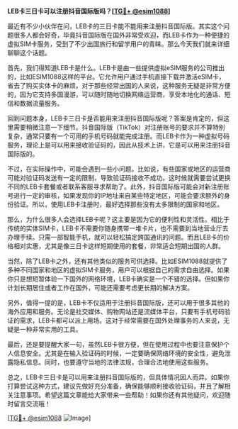 **LEB卡三日卡可以注册抖音国际版吗？[[TG💪+ @esim1088](https://t.me/s/esim1088)]**

最近有不少小伙伴在问，LEB卡的三日卡能不能用来注册抖音国际版。其实这个问题很多人都会好奇，毕竟抖音国际版在国外非常受欢迎，而LEB卡作为一种便捷的虚拟SIM卡服务，受到了不少出国旅行和留学用户的青睐。那么今天我们就来详细聊聊这个话题。

首先，我们得知道LEB卡是什么。LEB卡是由一些提供虚拟eSIM服务的公司推出的，比如ESIM1088这样的平台。它允许用户通过手机直接下载并激活eSIM卡，省去了购买实体卡的麻烦。对于那些经常出国的人来说，这种服务无疑是非常方便的，因为它支持多国漫游，可以随时随地切换网络运营商，享受本地化的通话、短信和数据流量服务。

回到问题本身，LEB卡三日卡是否能用来注册抖音国际版呢？答案是肯定的，但这里需要稍微注意一下细节。抖音国际版（TikTok）对注册账号的要求并不算特别复杂，通常只要有一个可用的手机号码就能完成注册。而LEB卡作为一种虚拟号码服务，理论上是可以用来接收验证码的，因此从技术上讲，它是可以用来注册抖音国际版的。

不过，在实际操作中，可能会遇到一些小问题。比如说，有些国家或地区的运营商可能对验证码发送有一定的限制，导致验证码接收不成功。这时候就需要尝试更换不同的LEB卡套餐或者联系客服寻求帮助了。此外，抖音国际版可能会对新注册账号进行一定的审核，如果发现你的IP地址来自某些特定地区，可能会要求额外的身份验证。所以，使用LEB卡注册时，最好选择那些没有太多限制的国家和地区。

那么，为什么很多人会选择LEB卡呢？这主要是因为它的便利性和灵活性。相比于传统的实体SIM卡，LEB卡不需要你随身携带一堆卡片，也不需要到当地营业厅去办理手续。只需一部智能手机，就可以轻松搞定跨国通讯的问题。而且LEB卡的价格相对实惠，尤其是像三日卡这样短期使用的套餐，非常适合短期出国的人群。

当然，除了LEB卡之外，还有其他类似的服务可供选择。比如ESIM1088就提供了多种不同国家和地区的虚拟SIM卡服务，用户可以根据自己的需求自由选择。如果你只是想短暂体验一下国外的网络环境，LEB卡确实是一个不错的选择。但如果你计划长期居住或者工作在国外，可能还需要考虑更长期的解决方案。

另外，值得一提的是，LEB卡不仅适用于注册抖音国际版，还可以用于很多其他的海外应用和服务。无论是社交媒体、购物网站还是流媒体平台，只要有手机号码验证的需求，LEB卡都可以派上用场。这对于经常需要在国外处理事务的人来说，无疑是一种非常实用的工具。

最后，还是要提醒大家一句，虽然LEB卡很方便，但在使用过程中也要注意保护个人信息安全。尤其是在输入验证码的时候，一定要确保网络环境的安全性，避免泄露隐私信息。同时，也要遵守当地的法律法规，合理合法地使用这些服务。

总之，LEB卡三日卡是可以用来注册抖音国际版的，但具体情况因人而异。如果你打算尝试这种方式，建议先做好充分准备，确保能够顺利接收验证码，并且了解相关注意事项。希望这篇文章能给大家带来一些帮助！如果你还有其他疑问，欢迎随时留言交流哦！

[[TG💪+ @esim1088](https://t.me/s/esim1088) ![Image](https://i.postimg.cc/4NQfJmqS/Snipaste-2025-05-13-00-14-12.png)]